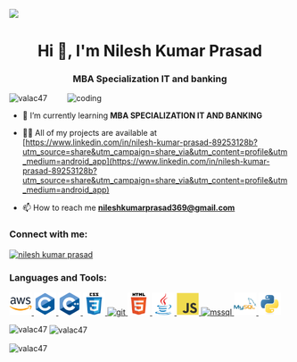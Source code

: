 ![](https://github.com/Valac47/Nilesh-Kumar-Prasad-/blob/main/Modern%20Minimalist%20Simple%20Technology%20Banner_20240315_174333_0000.png)
<h1 align="center">Hi 👋, I'm Nilesh Kumar Prasad</h1>
<h3 align="center">MBA Specialization IT and banking</h3>

<img align= "right" alt="coding" width="400" src="https://miro.medium.com/max/1400/1*g__jiesLRIfCRefVG69Pfw.gif">

<p align="left"> <img src="https://komarev.com/ghpvc/?username=valac47&label=Profile%20views&color=0e75b6&style=flat" alt="valac47" /> </p>

- 🌱 I’m currently learning **MBA SPECIALIZATION IT AND BANKING**

- 👨‍💻 All of my projects are available at [https://www.linkedin.com/in/nilesh-kumar-prasad-89253128b?utm_source=share&utm_campaign=share_via&utm_content=profile&utm_medium=android_app](https://www.linkedin.com/in/nilesh-kumar-prasad-89253128b?utm_source=share&utm_campaign=share_via&utm_content=profile&utm_medium=android_app)

- 📫 How to reach me **nileshkumarprasad369@gmail.com**

<h3 align="left">Connect with me:</h3>
<p align="left">
<a href="https://linkedin.com/in/nilesh kumar prasad" target="blank"><img align="center" src="https://raw.githubusercontent.com/rahuldkjain/github-profile-readme-generator/master/src/images/icons/Social/linked-in-alt.svg" alt="nilesh kumar prasad" height="30" width="40" /></a>
</p>

<h3 align="left">Languages and Tools:</h3>
<p align="left"> <a href="https://aws.amazon.com" target="_blank" rel="noreferrer"> <img src="https://raw.githubusercontent.com/devicons/devicon/master/icons/amazonwebservices/amazonwebservices-original-wordmark.svg" alt="aws" width="40" height="40"/> </a> <a href="https://www.cprogramming.com/" target="_blank" rel="noreferrer"> <img src="https://raw.githubusercontent.com/devicons/devicon/master/icons/c/c-original.svg" alt="c" width="40" height="40"/> </a> <a href="https://www.w3schools.com/cpp/" target="_blank" rel="noreferrer"> <img src="https://raw.githubusercontent.com/devicons/devicon/master/icons/cplusplus/cplusplus-original.svg" alt="cplusplus" width="40" height="40"/> </a> <a href="https://www.w3schools.com/css/" target="_blank" rel="noreferrer"> <img src="https://raw.githubusercontent.com/devicons/devicon/master/icons/css3/css3-original-wordmark.svg" alt="css3" width="40" height="40"/> </a> <a href="https://git-scm.com/" target="_blank" rel="noreferrer"> <img src="https://www.vectorlogo.zone/logos/git-scm/git-scm-icon.svg" alt="git" width="40" height="40"/> </a> <a href="https://www.w3.org/html/" target="_blank" rel="noreferrer"> <img src="https://raw.githubusercontent.com/devicons/devicon/master/icons/html5/html5-original-wordmark.svg" alt="html5" width="40" height="40"/> </a> <a href="https://www.java.com" target="_blank" rel="noreferrer"> <img src="https://raw.githubusercontent.com/devicons/devicon/master/icons/java/java-original.svg" alt="java" width="40" height="40"/> </a> <a href="https://developer.mozilla.org/en-US/docs/Web/JavaScript" target="_blank" rel="noreferrer"> <img src="https://raw.githubusercontent.com/devicons/devicon/master/icons/javascript/javascript-original.svg" alt="javascript" width="40" height="40"/> </a> <a href="https://www.microsoft.com/en-us/sql-server" target="_blank" rel="noreferrer"> <img src="https://www.svgrepo.com/show/303229/microsoft-sql-server-logo.svg" alt="mssql" width="40" height="40"/> </a> <a href="https://www.mysql.com/" target="_blank" rel="noreferrer"> <img src="https://raw.githubusercontent.com/devicons/devicon/master/icons/mysql/mysql-original-wordmark.svg" alt="mysql" width="40" height="40"/> </a> <a href="https://www.python.org" target="_blank" rel="noreferrer"> <img src="https://raw.githubusercontent.com/devicons/devicon/master/icons/python/python-original.svg" alt="python" width="40" height="40"/> </a> </p>

<p><img align="left" src="https://github-readme-stats.vercel.app/api/top-langs?username=valac47&show_icons=true&locale=en&layout=compact" alt="valac47" /></p>

<p>&nbsp;<img align="center" src="https://github-readme-stats.vercel.app/api?username=valac47&show_icons=true&locale=en" alt="valac47" /></p>

<p><img align="center" src="https://github-readme-streak-stats.herokuapp.com/?user=valac47&" alt="valac47" /></p>
